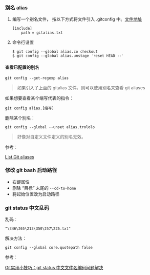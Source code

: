 ### 别名 alias

1. 编写一个别名文件， 按以下方式将文件引入 .gitconfig 中。[文件地址](https://github.com/GitAlias/gitalias/blob/master/gitalias.txt)

   ```
   [include]
       path = gitalias.txt
   ```

2. 命令行设置

   ```
   $ git config --global alias.co checkout
   $ git config --global alias.unstage 'reset HEAD --'
   ```

#### 查看已配置的别名

`git config --get-regexp alias`

> 如果引入了上面的 gitalias 文件，则可以使用别名来查看 git aliases

如果想要查看某个缩写代表的指令：

`git config alias.[缩写]`

删除某个别名：

`git config --global --unset alias.trololo`

> 好像对自定义文件定义的别名无效。

参考：

[List Git aliases](https://stackoverflow.com/questions/7066325/list-git-aliases)

### 修改 git bash 启动路径

+ 右键属性
+ 删除 “目标” 末尾的 `--cd-to-home`
+ 将起始位置改为启动路径



### git status 中文乱码

乱码：

`"\346\265\213\350\257\225.txt"`

解决方法：

`git config --global core.quotepath false`



参考：    

[Git实用小技巧：git status 中文文件名编码问题解决](http://blog.csdn.net/mlq8087/article/details/52174834)

### 